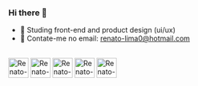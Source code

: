 ### Hi there 👋

- 🌱 Studing front-end and product design (ui/ux)
- 💬 Contate-me no email: renato-lima0@hotmail.com 

<div style="display: inline-block"> <br>
  <img align="center" alt="Renato-Html" heigt="40" width="40" src="https://cdn.jsdelivr.net/gh/devicons/devicon/icons/html5/html5-original.svg" />
  <img align="center" alt="Renato-Html" heigt="40" width="40" src="https://cdn.jsdelivr.net/gh/devicons/devicon/icons/css3/css3-original.svg" />
  <img align="center" alt="Renato-Html" heigt="40" width="40" src="https://cdn.jsdelivr.net/gh/devicons/devicon/icons/bootstrap/bootstrap-original.svg" />
  <img align="center" alt="Renato-Html" heigt="40" width="40" src="https://cdn.jsdelivr.net/gh/devicons/devicon/icons/wordpress/wordpress-plain.svg" />
  <img align="center" alt="Renato-Html" heigt="40" width="40" src="https://cdn.jsdelivr.net/gh/devicons/devicon/icons/javascript/javascript-original.svg" />
</div>

